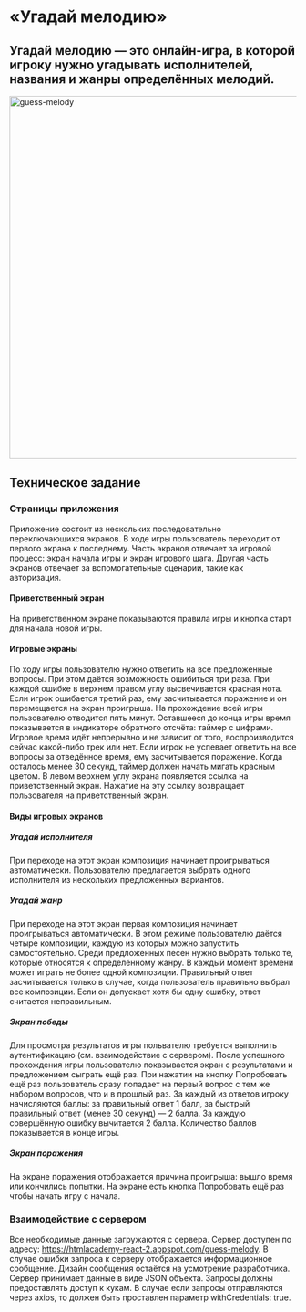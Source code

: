 # «Угадай мелодию»
Угадай мелодию — это онлайн-игра, в которой игроку нужно угадывать исполнителей, названия и жанры определённых мелодий.
---

<img width="636" alt="guess-melody" src="https://up.htmlacademy.ru/static/img/intensive/react/guess-melody.jpg">

## Техническое задание

### Страницы приложения
Приложение состоит из нескольких последовательно переключающихся экранов. В ходе игры пользователь переходит от первого экрана к последнему.
Часть экранов отвечает за игровой процесс: экран начала игры и экран игрового шага.
Другая часть экранов отвечает за вспомогательные сценарии, такие как авторизация.

#### Приветственный экран
На приветственном экране показываются правила игры и кнопка старт для начала новой игры.

#### Игровые экраны
По ходу игры пользователю нужно ответить на все предложенные вопросы. При этом даётся возможность ошибиться три раза.
При каждой ошибке в верхнем правом углу высвечивается красная нота.
Если игрок ошибается третий раз, ему засчитывается поражение и он перемещается на экран проигрыша.
На прохождение всей игры пользователю отводится пять минут. Оставшееся до конца игры время показывается в индикаторе обратного отсчёта: таймер с цифрами.
Игровое время идёт непрерывно и не зависит от того, воспроизводится сейчас какой-либо трек или нет.
Если игрок не успевает ответить на все вопросы за отведённое время, ему засчитывается поражение.
Когда осталось менее 30 секунд, таймер должен начать мигать красным цветом.
В левом верхнем углу экрана появляется ссылка на приветственный экран. Нажатие на эту ссылку возвращает пользователя на приветственный экран.

#### Виды игровых экранов

##### Угадай исполнителя
При переходе на этот экран композиция начинает проигрываться автоматически.
Пользователю предлагается выбрать одного исполнителя из нескольких предложенных вариантов.

##### Угадай жанр
При переходе на этот экран первая композиция начинает проигрываться автоматически.
В этом режиме пользователю даётся четыре композиции, каждую из которых можно запустить самостоятельно.
Среди предложенных песен нужно выбрать только те, которые относятся к определённому жанру.
В каждый момент времени может играть не более одной композиции.
Правильный ответ засчитывается только в случае, когда пользователь правильно выбрал все композиции.
Если он допускает хотя бы одну ошибку, ответ считается неправильным.

##### Экран победы
Для просмотра результатов игры польвателю требуется выполнить аутентификацию (см. взаимодействие с сервером).
После успешного прохождения игры пользователю показывается экран с результатами и предложением сыграть ещё раз.
При нажатии на кнопку Попробовать ещё раз пользователь сразу попадает на первый вопрос с тем же набором вопросов, что и в прошлый раз.
За каждый из ответов игроку начисляются баллы: за правильный ответ 1 балл, за быстрый правильный ответ (менее 30 секунд) — 2 балла. За каждую совершённую ошибку вычитается 2 балла. Количество баллов показывается в конце игры.

##### Экран поражения
На экране поражения отображается причина проигрыша: вышло время или кончились попытки.
На экране есть кнопка Попробовать ещё раз чтобы начать игру с начала.

### Взаимодействие с сервером
Все необходимые данные загружаются с сервера.
Сервер доступен по адресу: https://htmlacademy-react-2.appspot.com/guess-melody.
В случае ошибки запроса к серверу отображается информационное сообщение. Дизайн сообщения остаётся на усмотрение разработчика.
Сервер принимает данные в виде JSON объекта.
Запросы должны предоставлять доступ к кукам. В случае если запросы отправляются через axios, то должен быть проставлен параметр withCredentials: true.
